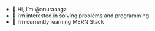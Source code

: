 - 👋 Hi, I’m @anuraaagz
- 👀 I’m interested in solving problems and programming
- 🌱 I’m currently learning MERN Stack
<!-- - 💞️ I’m looking to collaborate on ... -->
<!-- - 📫 How to reach me ... -->

<!---
anuraaagz/anuraaagz is a ✨ special ✨ repository because its `README.md` (this file) appears on your GitHub profile.
You can click the Preview link to take a look at your changes.
--->
